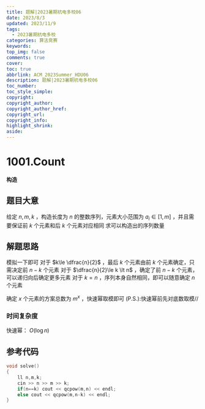 ```yaml
---
title: 题解|2023暑期杭电多校06
date: 2023/8/3
updated: 2023/11/9
tags:
  - 2023暑期杭电多校
categories: 算法竞赛
keywords:
top_img: false
comments: true
cover:
toc: true
abbrlink: ACM_2023Summer_HDU06
description: 题解|2023暑期杭电多校06
toc_number:
toc_style_simple:
copyright:
copyright_author:
copyright_author_href:
copyright_url:
copyright_info:
highlight_shrink:
aside:
---
```


# 1001.Count
**构造**
## 题目大意
给定 $n,m,k$ ，构造长度为 $n$ 的整数序列，元素大小范围为 $a_i\in [1,m]$ ，并且需要保证前 $k$ 个元素和后 $k$ 个元素对应相同
求可以构造出的序列数量

## 解题思路
模拟一下即可
对于 $k\le \dfrac{n}{2}$ ，最后 $k$ 个元素由前 $k$ 个元素确定，只需决定前 $n-k$ 个元素
对于 $\dfrac{n}{2}\le k \lt n$ ，确定了前 $n-k$ 个元素，可以递归向后确定更多元素
对于 $k=n$ ，序列本身自然相同，即可以随意确定 $n$ 个元素

确定 $x$ 个元素的方案总数为 $m^{x}$ ，快速幂取模即可
(P.S.):快速幂前先对底数取模// 

### 时间复杂度
快速幂： $O(\log n)$

## 参考代码
```cpp
void solve()
{
    ll n,m,k;
    cin >> n >> m >> k;
    if(n==k) cout << qcpow(m,n) << endl;
    else cout << qcpow(m,n-k) << endl;
}
```